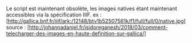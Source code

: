 Le script est maintenant obsolète, les images natives étant maintenant accessibles via la spécification IIIF.
ex : [http://gallica.bnf.fr/iiif/ark:/12148/btv1b52507561k/f1/full/full/0/native.jpg]
source : [http://johannadaniel.fr/isidoreganesh/2018/03/comment-telecharger-des-images-en-haute-definition-sur-gallica/]

